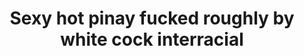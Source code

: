 ---
layout: post
title: Sexy hot pinay fucked roughly by white cock interracial
duration: '19:18'
view: 372
rate: 2
video: 'https://flashservice.xvideos.com/embedframe/24891413'
category: 
 - pinay
 - beautiful
 - rough
 - brunette
 - pinay-interracial
 - pov
 - hd
 - masterbate
tags: 
 - pinay-sex
 - nene
 - mokong
 - blowjob
 - dila
 - sucked
 - fucked
 - fat-ass
 - flawless
 - bigass
 - big-booty
 - big-butt
 - big-cock
 - gorgeous
 - juicy-ass
 - juicybooty
 - hotel
priority: 0.9
changefreq: daily
---